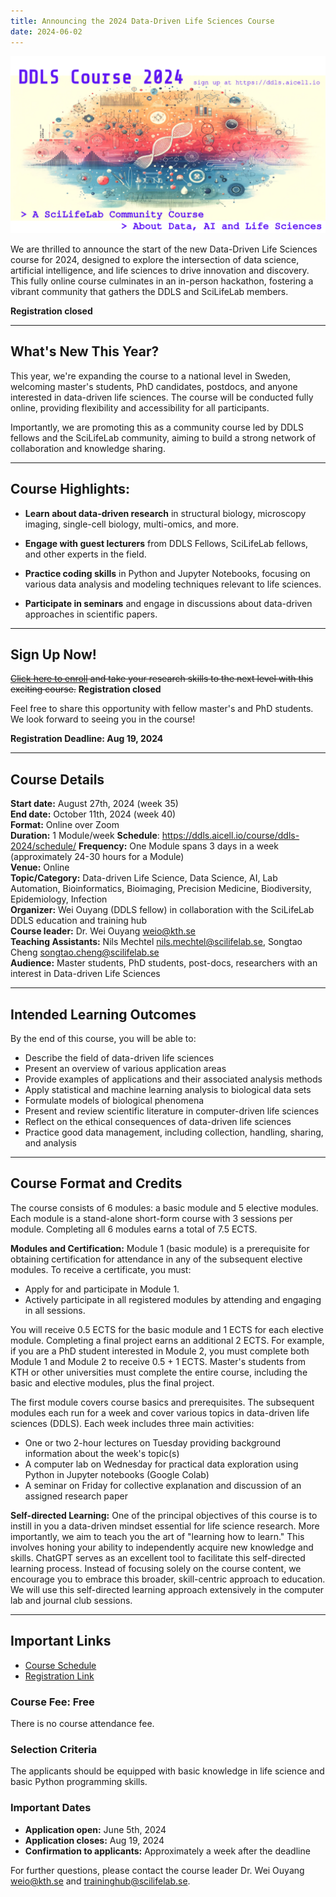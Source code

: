 ```yaml
---
title: Announcing the 2024 Data-Driven Life Sciences Course
date: 2024-06-02
---
```


![ddls course poster](./ddls-course-2024-poster.png)

We are thrilled to announce the start of the new Data-Driven Life Sciences course for 2024, designed to explore the intersection of data science, artificial intelligence, and life sciences to drive innovation and discovery. This fully online course culminates in an in-person hackathon, fostering a vibrant community that gathers the DDLS and SciLifeLab members.

**Registration closed**

---

## What's New This Year?

This year, we're expanding the course to a national level in Sweden, welcoming master's students, PhD candidates, postdocs, and anyone interested in data-driven life sciences. The course will be conducted fully online, providing flexibility and accessibility for all participants.

Importantly, we are promoting this as a community course led by DDLS fellows and the SciLifeLab community, aiming to build a strong network of collaboration and knowledge sharing.

---

## Course Highlights:

- **Learn about data-driven research** in structural biology, microscopy imaging, single-cell biology, multi-omics, and more.
  
- **Engage with guest lecturers** from DDLS Fellows, SciLifeLab fellows, and other experts in the field.
  
- **Practice coding skills** in Python and Jupyter Notebooks, focusing on various data analysis and modeling techniques relevant to life sciences.
  
- **Participate in seminars** and engage in discussions about data-driven approaches in scientific papers.

---

## Sign Up Now!

~~[Click here to enroll](https://forms.gle/9gmxpEE6X6HZ1wLa7) and take your research skills to the next level with this exciting course.~~
**Registration closed**

Feel free to share this opportunity with fellow master's and PhD students. We look forward to seeing you in the course!

**Registration Deadline: Aug 19, 2024**

---

## Course Details

**Start date:** August 27th, 2024 (week 35)  
**End date:** October 11th, 2024 (week 40)  
**Format:** Online over Zoom  
**Duration:** 1 Module/week
**Schedule**: https://ddls.aicell.io/course/ddls-2024/schedule/
**Frequency:** One Module spans 3 days in a week (approximately 24-30 hours for a Module)  
**Venue:** Online  
**Topic/Category:** Data-driven Life Science, Data Science, AI, Lab Automation, Bioinformatics, Bioimaging, Precision Medicine, Biodiversity, Epidemiology, Infection  
**Organizer:** Wei Ouyang (DDLS fellow) in collaboration with the SciLifeLab DDLS education and training hub  
**Course leader:** Dr. Wei Ouyang <weio@kth.se>  
**Teaching Assistants:** Nils Mechtel <nils.mechtel@scilifelab.se>, Songtao Cheng <songtao.cheng@scilifelab.se>  
**Audience:** Master students, PhD students, post-docs, researchers with an interest in Data-driven Life Sciences  

---

## Intended Learning Outcomes

By the end of this course, you will be able to:
- Describe the field of data-driven life sciences
- Present an overview of various application areas
- Provide examples of applications and their associated analysis methods
- Apply statistical and machine learning analysis to biological data sets
- Formulate models of biological phenomena
- Present and review scientific literature in computer-driven life sciences
- Reflect on the ethical consequences of data-driven life sciences
- Practice good data management, including collection, handling, sharing, and analysis

---

## Course Format and Credits

The course consists of 6 modules: a basic module and 5 elective modules. Each module is a stand-alone short-form course with 3 sessions per module. Completing all 6 modules earns a total of 7.5 ECTS.

**Modules and Certification:**
Module 1 (basic module) is a prerequisite for obtaining certification for attendance in any of the subsequent elective modules. To receive a certificate, you must:
- Apply for and participate in Module 1.
- Actively participate in all registered modules by attending and engaging in all sessions.

You will receive 0.5 ECTS for the basic module and 1 ECTS for each elective module. Completing a final project earns an additional 2 ECTS. For example, if you are a PhD student interested in Module 2, you must complete both Module 1 and Module 2 to receive 0.5 + 1 ECTS. Master's students from KTH or other universities must complete the entire course, including the basic and elective modules, plus the final project.

The first module covers course basics and prerequisites. The subsequent modules each run for a week and cover various topics in data-driven life sciences (DDLS). Each week includes three main activities:
- One or two 2-hour lectures on Tuesday providing background information about the week's topic(s)
- A computer lab on Wednesday for practical data exploration using Python in Jupyter notebooks (Google Colab)
- A seminar on Friday for collective explanation and discussion of an assigned research paper

**Self-directed Learning:**
One of the principal objectives of this course is to instill in you a data-driven mindset essential for life science research. More importantly, we aim to teach you the art of "learning how to learn." This involves honing your ability to independently acquire new knowledge and skills. ChatGPT serves as an excellent tool to facilitate this self-directed learning process. Instead of focusing solely on the course content, we encourage you to embrace this broader, skill-centric approach to education. We will use this self-directed learning approach extensively in the computer lab and journal club sessions.

---

## Important Links

- [Course Schedule](https://ddls.aicell.io/course/ddls-2024/schedule/)
- [Registration Link](https://forms.gle/9gmxpEE6X6HZ1wLa7)

### Course Fee: Free
There is no course attendance fee.

### Selection Criteria
The applicants should be equipped with basic knowledge in life science and basic Python programming skills.

### Important Dates
- **Application open:** June 5th, 2024
- **Application closes:** Aug 19, 2024
- **Confirmation to applicants:** Approximately a week after the deadline

For further questions, please contact the course leader Dr. Wei Ouyang <weio@kth.se> and <traininghub@scilifelab.se>.
 

